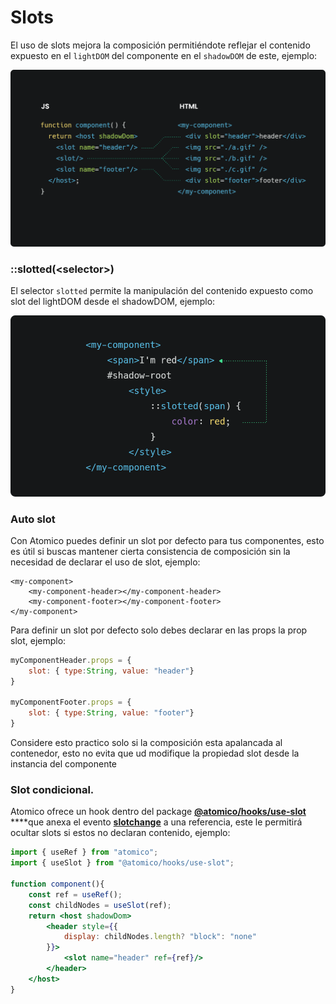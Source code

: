 # Slots

El uso de slots mejora la composición permitiéndote reflejar el contenido expuesto en el `lightDOM` del componente en el `shadowDOM` de este, ejemplo:

![](../../.gitbook/assets/web_1366_7.png)

### ::slotted\(&lt;selector&gt;\)

El selector `slotted`  permite la manipulación del contenido expuesto como slot del lightDOM desde el shadowDOM, ejemplo:

![](../../.gitbook/assets/slotted.png)

### Auto slot

Con Atomico puedes definir un slot por defecto para tus componentes, esto es útil si buscas mantener cierta consistencia de composición sin la necesidad de declarar el uso de slot, ejemplo:

```markup
<my-component>
    <my-component-header></my-component-header>
    <my-component-footer></my-component-footer>
</my-component>
```

Para definir un slot por defecto solo debes declarar en las props la prop slot, ejemplo:

```javascript
myComponentHeader.props = {
    slot: { type:String, value: "header"}
}

myComponentFooter.props = {
    slot: { type:String, value: "footer"}
}
```

Considere esto practico solo si la composición esta apalancada al contenedor, esto no evita que ud modifique la propiedad slot desde la instancia del componente

### Slot condicional.

Atomico ofrece un hook dentro del package [**@atomico/hooks/use-slot**]() ****que anexa el evento [**slotchange**](https://developer.mozilla.org/en-US/docs/Web/API/HTMLSlotElement/slotchange_event) a una referencia, este le permitirá ocultar slots si estos no declaran contenido, ejemplo:

```jsx
import { useRef } from "atomico";
import { useSlot } from "@atomico/hooks/use-slot";

function component(){
    const ref = useRef();
    const childNodes = useSlot(ref);
    return <host shadowDom>
        <header style={{
            display: childNodes.length? "block": "none"
        }}>
            <slot name="header" ref={ref}/>
        </header>
    </host>
}
```












